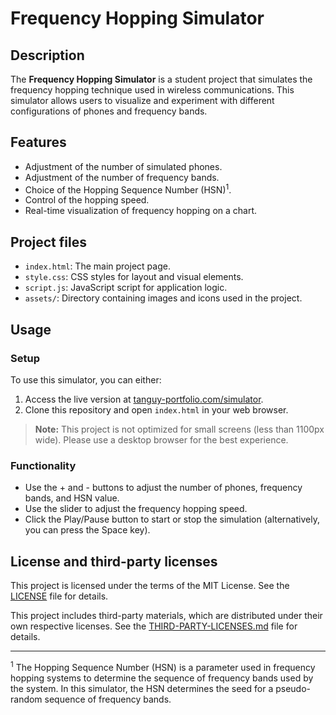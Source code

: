 # Frequency Hopping Simulator

## Description

The **Frequency Hopping Simulator** is a student project that simulates the frequency hopping technique used in wireless
communications. This simulator allows users to visualize and experiment with different configurations of phones and
frequency bands.

## Features

- Adjustment of the number of simulated phones.
- Adjustment of the number of frequency bands.
- Choice of the Hopping Sequence Number (HSN)<sup>1</sup>.
- Control of the hopping speed.
- Real-time visualization of frequency hopping on a chart.

## Project files

- `index.html`: The main project page.
- `style.css`: CSS styles for layout and visual elements.
- `script.js`: JavaScript script for application logic.
- `assets/`: Directory containing images and icons used in the project.

## Usage

### Setup

To use this simulator, you can either:

1. Access the live version at [tanguy-portfolio.com/simulator](https://tanguy-portfolio.com/simulator).
2. Clone this repository and open `index.html` in your web browser.

> **Note:** This project is not optimized for small screens (less than 1100px wide). Please use a desktop browser for
> the best experience.

### Functionality

- Use the + and - buttons to adjust the number of phones, frequency bands, and HSN value.
- Use the slider to adjust the frequency hopping speed.
- Click the Play/Pause button to start or stop the simulation (alternatively, you can press the Space key).

## License and third-party licenses

This project is licensed under the terms of the MIT License. See the [LICENSE](LICENSE) file for details.

This project includes third-party materials, which are distributed under their own respective licenses. See the 
[THIRD-PARTY-LICENSES.md](THIRD-PARTY-LICENSES.md) file for details.

---

<sup>1</sup> The Hopping Sequence Number (HSN) is a parameter used in frequency hopping systems to determine the
sequence of frequency bands used by the system. In this simulator, the HSN determines the seed for a pseudo-random
sequence of frequency bands.
